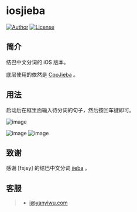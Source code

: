 # iosjieba 

[![Author](https://img.shields.io/badge/author-@yanyiwu-blue.svg?style=flat)](http://yanyiwu.com/) 
[![License](https://img.shields.io/badge/license-MIT-yellow.svg?style=flat)](http://yanyiwu.mit-license.org)

## 简介

结巴中文分词的 iOS 版本。

底层使用的依然是 [CppJieba] 。

## 用法

启动后在框里面输入待分词的句子，然后按回车键即可。

![image](https://github.com/yanyiwu/iosjieba/raw/master/screenshots/welcome.png)

![image](https://github.com/yanyiwu/iosjieba/raw/master/screenshots/demo1.jpg)
![image](https://github.com/yanyiwu/iosjieba/raw/master/screenshots/demo2.jpg)

## 致谢

感谢 [fxjsy] 的结巴中文分词 [jieba] 。

## 客服

> - i@yanyiwu.com


[CppJieba]:http://github.com/yanyiwu/cppjieba
[jieba]:https://github.com/fxsjy/jieba
[fxsjy]:https://github.com/fxsjy
